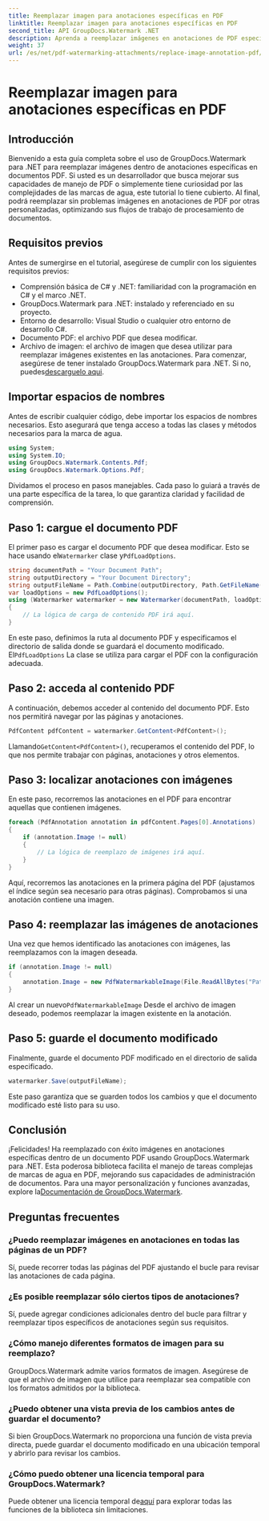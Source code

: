 ```yaml
---
title: Reemplazar imagen para anotaciones específicas en PDF
linktitle: Reemplazar imagen para anotaciones específicas en PDF
second_title: API GroupDocs.Watermark .NET
description: Aprenda a reemplazar imágenes en anotaciones de PDF específicas usando GroupDocs.Watermark para .NET. Esta guía detallada cubre todo, desde cargar documentos hasta guardar cambios.
weight: 37
url: /es/net/pdf-watermarking-attachments/replace-image-annotation-pdf/
---
```


# Reemplazar imagen para anotaciones específicas en PDF

## Introducción
Bienvenido a esta guía completa sobre el uso de GroupDocs.Watermark para .NET para reemplazar imágenes dentro de anotaciones específicas en documentos PDF. Si usted es un desarrollador que busca mejorar sus capacidades de manejo de PDF o simplemente tiene curiosidad por las complejidades de las marcas de agua, este tutorial lo tiene cubierto. Al final, podrá reemplazar sin problemas imágenes en anotaciones de PDF por otras personalizadas, optimizando sus flujos de trabajo de procesamiento de documentos.
## Requisitos previos
Antes de sumergirse en el tutorial, asegúrese de cumplir con los siguientes requisitos previos:
- Comprensión básica de C# y .NET: familiaridad con la programación en C# y el marco .NET.
- GroupDocs.Watermark para .NET: instalado y referenciado en su proyecto.
- Entorno de desarrollo: Visual Studio o cualquier otro entorno de desarrollo C#.
- Documento PDF: el archivo PDF que desea modificar.
- Archivo de imagen: el archivo de imagen que desea utilizar para reemplazar imágenes existentes en las anotaciones.
 Para comenzar, asegúrese de tener instalado GroupDocs.Watermark para .NET. Si no, puedes[descarguelo aqui](https://releases.groupdocs.com/Watermark/net/).
## Importar espacios de nombres
Antes de escribir cualquier código, debe importar los espacios de nombres necesarios. Esto asegurará que tenga acceso a todas las clases y métodos necesarios para la marca de agua.
```csharp
using System;
using System.IO;
using GroupDocs.Watermark.Contents.Pdf;
using GroupDocs.Watermark.Options.Pdf;
```
Dividamos el proceso en pasos manejables. Cada paso lo guiará a través de una parte específica de la tarea, lo que garantiza claridad y facilidad de comprensión.
## Paso 1: cargue el documento PDF
 El primer paso es cargar el documento PDF que desea modificar. Esto se hace usando el`Watermarker` clase y`PdfLoadOptions`.

```csharp
string documentPath = "Your Document Path";
string outputDirectory = "Your Document Directory";
string outputFileName = Path.Combine(outputDirectory, Path.GetFileName(documentPath));
var loadOptions = new PdfLoadOptions();
using (Watermarker watermarker = new Watermarker(documentPath, loadOptions))
{
    // La lógica de carga de contenido PDF irá aquí.
}
```
 En este paso, definimos la ruta al documento PDF y especificamos el directorio de salida donde se guardará el documento modificado. El`PdfLoadOptions` La clase se utiliza para cargar el PDF con la configuración adecuada.
## Paso 2: acceda al contenido PDF
A continuación, debemos acceder al contenido del documento PDF. Esto nos permitirá navegar por las páginas y anotaciones.

```csharp
PdfContent pdfContent = watermarker.GetContent<PdfContent>();
```
 Llamando`GetContent<PdfContent>()`, recuperamos el contenido del PDF, lo que nos permite trabajar con páginas, anotaciones y otros elementos.
## Paso 3: localizar anotaciones con imágenes
En este paso, recorremos las anotaciones en el PDF para encontrar aquellas que contienen imágenes.

```csharp
foreach (PdfAnnotation annotation in pdfContent.Pages[0].Annotations)
{
    if (annotation.Image != null)
    {
        // La lógica de reemplazo de imágenes irá aquí.
    }
}
```
Aquí, recorremos las anotaciones en la primera página del PDF (ajustamos el índice según sea necesario para otras páginas). Comprobamos si una anotación contiene una imagen.
## Paso 4: reemplazar las imágenes de anotaciones
Una vez que hemos identificado las anotaciones con imágenes, las reemplazamos con la imagen deseada.

```csharp
if (annotation.Image != null)
{
    annotation.Image = new PdfWatermarkableImage(File.ReadAllBytes("Path to Your Image File"));
}
```
 Al crear un nuevo`PdfWatermarkableImage` Desde el archivo de imagen deseado, podemos reemplazar la imagen existente en la anotación.
## Paso 5: guarde el documento modificado
Finalmente, guarde el documento PDF modificado en el directorio de salida especificado.

```csharp
watermarker.Save(outputFileName);
```
Este paso garantiza que se guarden todos los cambios y que el documento modificado esté listo para su uso.
## Conclusión
¡Felicidades! Ha reemplazado con éxito imágenes en anotaciones específicas dentro de un documento PDF usando GroupDocs.Watermark para .NET. Esta poderosa biblioteca facilita el manejo de tareas complejas de marcas de agua en PDF, mejorando sus capacidades de administración de documentos. Para una mayor personalización y funciones avanzadas, explore la[Documentación de GroupDocs.Watermark](https://tutorials.groupdocs.com/Watermark/net/).
## Preguntas frecuentes
### ¿Puedo reemplazar imágenes en anotaciones en todas las páginas de un PDF?
Sí, puede recorrer todas las páginas del PDF ajustando el bucle para revisar las anotaciones de cada página.
### ¿Es posible reemplazar sólo ciertos tipos de anotaciones?
Sí, puede agregar condiciones adicionales dentro del bucle para filtrar y reemplazar tipos específicos de anotaciones según sus requisitos.
### ¿Cómo manejo diferentes formatos de imagen para su reemplazo?
GroupDocs.Watermark admite varios formatos de imagen. Asegúrese de que el archivo de imagen que utilice para reemplazar sea compatible con los formatos admitidos por la biblioteca.
### ¿Puedo obtener una vista previa de los cambios antes de guardar el documento?
Si bien GroupDocs.Watermark no proporciona una función de vista previa directa, puede guardar el documento modificado en una ubicación temporal y abrirlo para revisar los cambios.
### ¿Cómo puedo obtener una licencia temporal para GroupDocs.Watermark?
 Puede obtener una licencia temporal de[aquí](https://purchase.groupdocs.com/temporary-license/) para explorar todas las funciones de la biblioteca sin limitaciones.